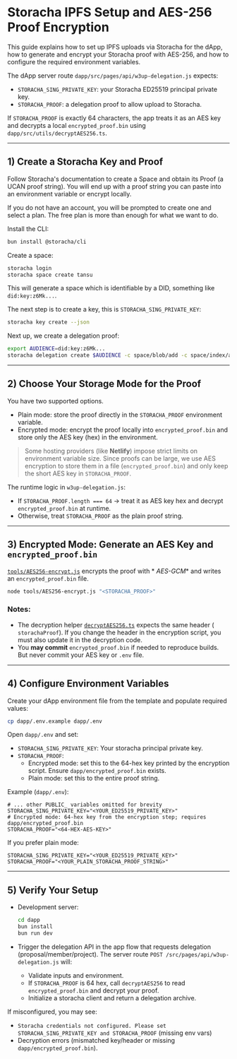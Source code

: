 # Storacha IPFS Setup and AES-256 Proof Encryption

This guide explains how to set up IPFS uploads via Storacha for the dApp, how to generate and encrypt your Storacha
proof with AES-256, and how to configure the required environment variables.

The dApp server route `dapp/src/pages/api/w3up-delegation.js` expects:

- `STORACHA_SING_PRIVATE_KEY`: your Storacha ED25519 principal private key.
- `STORACHA_PROOF`: a delegation proof to allow upload to Storacha.

If `STORACHA_PROOF` is exactly 64 characters, the app treats it as an AES key and decrypts a local
`encrypted_proof.bin` using `dapp/src/utils/decryptAES256.ts`.

---

## 1) Create a Storacha Key and Proof

Follow Storacha's documentation to create a Space and obtain its Proof (a UCAN proof string). You will end up with a
proof string you can paste into an environment variable or encrypt locally.

If you do not have an account, you will be prompted to create one and select a plan. The free plan is more than enough
for what we want to do.

Install the CLI:

```bash
bun install @storacha/cli
```

Create a space:

```bash
storacha login
storacha space create tansu
```

This will generate a space which is identifiable by a DID, something like `did:key:z6Mk...`.

The next step is to create a key, this is `STORACHA_SING_PRIVATE_KEY`:

```bash
storacha key create --json
```

Next up, we create a delegation proof:

```bash
export AUDIENCE=did:key:z6Mk...
storacha delegation create $AUDIENCE -c space/blob/add -c space/index/add -c filecoin/offer -c upload/add --base64
```

---

## 2) Choose Your Storage Mode for the Proof

You have two supported options.

- Plain mode: store the proof directly in the `STORACHA_PROOF` environment variable.
- Encrypted mode: encrypt the proof locally into `encrypted_proof.bin` and store only the AES key (hex) in
  the environment.

> Some hosting providers (like **Netlify**) impose strict limits on environment variable size.
> Since proofs can be large, we use AES encryption to store them in a file (`encrypted_proof.bin`) and only keep the
> short AES key in `STORACHA_PROOF`.

The runtime logic in `w3up-delegation.js`:

- If `STORACHA_PROOF.length === 64` → treat it as AES key hex and decrypt `encrypted_proof.bin` at runtime.
- Otherwise, treat `STORACHA_PROOF` as the plain proof string.

---

## 3) Encrypted Mode: Generate an AES Key and `encrypted_proof.bin`

[`tools/AES256-encrypt.js`](../tools/AES256-encrypt.js) encrypts the proof with *
*AES-GCM** and writes an `encrypted_proof.bin` file.

```bash
node tools/AES256-encrypt.js "<STORACHA_PROOF>"
```

### Notes:

* The decryption helper [`decryptAES256.ts`](../dapp/src/utils/decryptAES256.ts) expects the same header (
  `storachaProof`).
  If you change the header in the encryption script, you must also update it in the decryption code.
* You **may commit** `encrypted_proof.bin` if needed to reproduce builds.
  But never commit your AES key or `.env` file.

---

## 4) Configure Environment Variables

Create your dApp environment file from the template and populate required values:

```bash
cp dapp/.env.example dapp/.env
```

Open `dapp/.env` and set:

- `STORACHA_SING_PRIVATE_KEY`: Your storacha principal private key.
- `STORACHA_PROOF`:
    - Encrypted mode: set this to the 64-hex key printed by the encryption script. Ensure `dapp/encrypted_proof.bin`
      exists.
    - Plain mode: set this to the entire proof string.

Example (`dapp/.env`):

```dotenv
# ... other PUBLIC_ variables omitted for brevity
STORACHA_SING_PRIVATE_KEY="<YOUR_ED25519_PRIVATE_KEY>"
# Encrypted mode: 64-hex key from the encryption step; requires dapp/encrypted_proof.bin
STORACHA_PROOF="<64-HEX-AES-KEY>"
```

If you prefer plain mode:

```dotenv
STORACHA_SING_PRIVATE_KEY="<YOUR_ED25519_PRIVATE_KEY>"
STORACHA_PROOF="<YOUR_PLAIN_STORACHA_PROOF_STRING>"
```

---

## 5) Verify Your Setup

- Development server:
  ```bash
  cd dapp
  bun install
  bun run dev
  ```

- Trigger the delegation API in the app flow that requests delegation (proposal/member/project). The server route
  `POST /src/pages/api/w3up-delegation.js` will:
    - Validate inputs and environment.
    - If `STORACHA_PROOF` is 64 hex, call `decryptAES256` to read `encrypted_proof.bin` and decrypt your proof.
    - Initialize a storacha client and return a delegation archive.

If misconfigured, you may see:

- `Storacha credentials not configured. Please set STORACHA_SING_PRIVATE_KEY and STORACHA_PROOF` (missing env vars)
- Decryption errors (mismatched key/header or missing `dapp/encrypted_proof.bin`).

